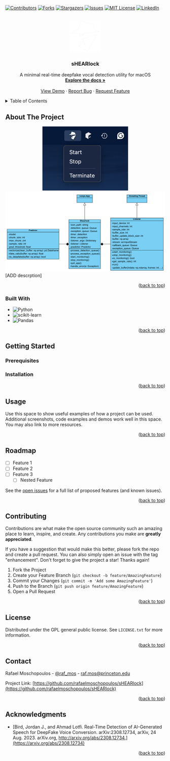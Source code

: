 <!-- Improved compatibility of back to top link: See: https://github.com/othneildrew/Best-README-Template/pull/73 -->
<a name="readme-top"></a>
<!--
*** Thanks for checking out the Best-README-Template. If you have a suggestion
*** that would make this better, please fork the repo and create a pull request
*** or simply open an issue with the tag "enhancement".
*** Don't forget to give the project a star!
*** Thanks again! Now go create something AMAZING! :D
-->



<!-- PROJECT SHIELDS -->
<!--
*** I'm using markdown "reference style" links for readability.
*** Reference links are enclosed in brackets [ ] instead of parentheses ( ).
*** See the bottom of this document for the declaration of the reference variables
*** for contributors-url, forks-url, etc. This is an optional, concise syntax you may use.
*** https://www.markdownguide.org/basic-syntax/#reference-style-links
-->
[![Contributors][contributors-shield]][contributors-url]
[![Forks][forks-shield]][forks-url]
[![Stargazers][stars-shield]][stars-url]
[![Issues][issues-shield]][issues-url]
[![MIT License][license-shield]][license-url]
[![LinkedIn][linkedin-shield]][linkedin-url]



<!-- PROJECT LOGO -->
<br />
<div align="center">
  <a href="https://github.com/rafaelmoschopoulos/sHEARlock">
    <img src="img/icon.png" alt="Logo" width="100" height="100">
  </a>

<h3 align="center">sHEARlock</h3>

  <p align="center">
    A minimal real-time deepfake vocal detection utility for macOS
    <br />
    <a href="https://github.com/github_username/sHEARlock"><strong>Explore the docs »</strong></a>
    <br />
    <br />
    <a href="https://github.com/github_username/sHEARlock">View Demo</a>
    ·
    <a href="https://github.com/github_username/sHEARlock/issues/new?labels=bug&template=bug-report---.md">Report Bug</a>
    ·
    <a href="https://github.com/github_username/sHEARlock/issues/new?labels=enhancement&template=feature-request---.md">Request Feature</a>
  </p>
</div>



<!-- TABLE OF CONTENTS -->
<details>
  <summary>Table of Contents</summary>
  <ol>
    <li>
      <a href="#about-the-project">About The Project</a>
      <ul>
        <li><a href="#built-with">Built With</a></li>
      </ul>
    </li>
    <li>
      <a href="#getting-started">Getting Started</a>
      <ul>
        <li><a href="#prerequisites">Prerequisites</a></li>
        <li><a href="#installation">Installation</a></li>
      </ul>
    </li>
    <li><a href="#usage">Usage</a></li>
    <li><a href="#roadmap">Roadmap</a></li>
    <li><a href="#contributing">Contributing</a></li>
    <li><a href="#license">License</a></li>
    <li><a href="#contact">Contact</a></li>
    <li><a href="#acknowledgments">Acknowledgments</a></li>
  </ol>
</details>



<!-- ABOUT THE PROJECT -->
## About The Project

<div style="text-align: center">
<img src="img/screenshot.png" width=270 alt="Product screenshot">
</div>

<div style="text-align: center">
<img src="img/uml.png" alt="UML Diagram">
</div>
[ADD descrption]


<p align="right">(<a href="#readme-top">back to top</a>)</p>



### Built With

* ![Python](https://img.shields.io/badge/python-3670A0?style=for-the-badge&logo=python&logoColor=ffdd54)
* ![scikit-learn](https://img.shields.io/badge/scikit--learn-%23F7931E.svg?style=for-the-badge&logo=scikit-learn&logoColor=white)
* ![Pandas](https://img.shields.io/badge/pandas-%23150458.svg?style=for-the-badge&logo=pandas&logoColor=white)


<p align="right">(<a href="#readme-top">back to top</a>)</p>



<!-- GETTING STARTED -->
## Getting Started

### Prerequisites



### Installation



<p align="right">(<a href="#readme-top">back to top</a>)</p>



<!-- USAGE EXAMPLES -->
## Usage

Use this space to show useful examples of how a project can be used. Additional screenshots, code examples and demos work well in this space. You may also link to more resources.


<p align="right">(<a href="#readme-top">back to top</a>)</p>



<!-- ROADMAP -->
## Roadmap

- [ ] Feature 1
- [ ] Feature 2
- [ ] Feature 3
    - [ ] Nested Feature

See the [open issues](https://github.com/rafaelmoschopoulos/sHEARlock/issues) for a full list of proposed features (and known issues).

<p align="right">(<a href="#readme-top">back to top</a>)</p>



<!-- CONTRIBUTING -->
## Contributing

Contributions are what make the open source community such an amazing place to learn, inspire, and create. Any contributions you make are **greatly appreciated**.

If you have a suggestion that would make this better, please fork the repo and create a pull request. You can also simply open an issue with the tag "enhancement".
Don't forget to give the project a star! Thanks again!

1. Fork the Project
2. Create your Feature Branch (`git checkout -b feature/AmazingFeature`)
3. Commit your Changes (`git commit -m 'Add some AmazingFeature'`)
4. Push to the Branch (`git push origin feature/AmazingFeature`)
5. Open a Pull Request

<p align="right">(<a href="#readme-top">back to top</a>)</p>



<!-- LICENSE -->
## License

Distributed under the GPL general public license. See `LICENSE.txt` for more information.

<p align="right">(<a href="#readme-top">back to top</a>)</p>



<!-- CONTACT -->
## Contact

Rafael Moschopoulos - [@raf_mos](https://twitter.com/raf_mos) - raf.mos@princeton.edu

Project Link: [https://github.com/rafaelmoschopoulos/sHEARlock](https://github.com/rafaelmoschopoulos/sHEARlock)

<p align="right">(<a href="#readme-top">back to top</a>)</p>



<!-- ACKNOWLEDGMENTS -->
## Acknowledgments

* [Bird, Jordan J., and Ahmad Lotfi. Real-Time Detection of AI-Generated Speech for DeepFake Voice Conversion. arXiv:2308.12734, arXiv, 24 Aug. 2023. arXiv.org, http://arxiv.org/abs/2308.12734.](https://arxiv.org/abs/2308.12734)

<p align="right">(<a href="#readme-top">back to top</a>)</p>



<!-- MARKDOWN LINKS & IMAGES -->
<!-- https://www.markdownguide.org/basic-syntax/#reference-style-links -->
[contributors-shield]: https://img.shields.io/github/contributors/rafaelmoschopoulos/sHEARlock.svg?style=for-the-badge
[contributors-url]: https://github.com/rafaelmoschopoulos/sHEARlock/graphs/contributors
[forks-shield]: https://img.shields.io/github/forks/rafaelmoschopoulos/sHEARlock.svg?style=for-the-badge
[forks-url]: https://github.com/rafaelmoschopoulos/sHEARlock/network/members
[stars-shield]: https://img.shields.io/github/stars/rafaelmoschopoulos/sHEARlock.svg?style=for-the-badge
[stars-url]: https://github.com/rafaelmoschopoulos/sHEARlock/stargazers
[issues-shield]: https://img.shields.io/github/issues/rafaelmoschopoulos/sHEARlock.svg?style=for-the-badge
[issues-url]: https://github.com/rafaelmoschopoulos/sHEARlock/issues
[license-shield]: https://img.shields.io/github/license/rafaelmoschopoulos/sHEARlock.svg?style=for-the-badge
[license-url]: https://github.com/rafaelmoschopoulos/sHEARlock/blob/master/LICENSE.txt
[linkedin-shield]: https://img.shields.io/badge/-LinkedIn-black.svg?style=for-the-badge&logo=linkedin&colorB=555
[linkedin-url]: https://www.linkedin.com/in/rafael-moschopoulos/
[product-screenshot]: img/screenshot.png